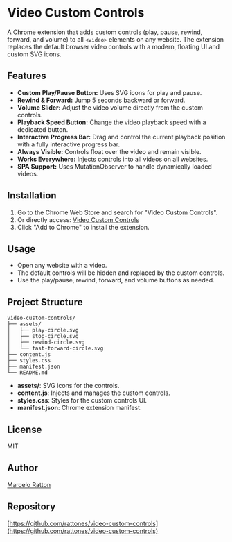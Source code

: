 # Video Custom Controls

A Chrome extension that adds custom controls (play, pause, rewind, forward, and volume) to all `<video>` elements on any website. The extension replaces the default browser video controls with a modern, floating UI and custom SVG icons.


## Features

- **Custom Play/Pause Button:** Uses SVG icons for play and pause.
- **Rewind & Forward:** Jump 5 seconds backward or forward.
- **Volume Slider:** Adjust the video volume directly from the custom controls.
 - **Playback Speed Button:** Change the video playback speed with a dedicated button.
 - **Interactive Progress Bar:** Drag and control the current playback position with a fully interactive progress bar.
- **Always Visible:** Controls float over the video and remain visible.
- **Works Everywhere:** Injects controls into all videos on all websites.
- **SPA Support:** Uses MutationObserver to handle dynamically loaded videos.

## Installation

1. Go to the Chrome Web Store and search for "Video Custom Controls".
2. Or directly access: [Video Custom Controls](https://chromewebstore.google.com/detail/video-custom-controls/clknmnfeamcbampmbjoihgonikcinafd)
3. Click "Add to Chrome" to install the extension.

## Usage

- Open any website with a video.
- The default controls will be hidden and replaced by the custom controls.
- Use the play/pause, rewind, forward, and volume buttons as needed.

## Project Structure

```
video-custom-controls/
├── assets/
│   ├── play-circle.svg
│   ├── stop-circle.svg
│   ├── rewind-circle.svg
│   └── fast-forward-circle.svg
├── content.js
├── styles.css
├── manifest.json
└── README.md
```

- **assets/**: SVG icons for the controls.
- **content.js**: Injects and manages the custom controls.
- **styles.css**: Styles for the custom controls UI.
- **manifest.json**: Chrome extension manifest.


## License

MIT

## Author

[Marcelo Ratton](https://github.com/rattones)

## Repository

[https://github.com/rattones/video-custom-controls](https://github.com/rattones/video-custom-controls)